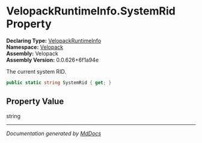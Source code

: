 ﻿<!--  
  <auto-generated>   
    The contents of this file were generated by a tool.  
    Changes to this file may be list if the file is regenerated  
  </auto-generated>   
-->

# VelopackRuntimeInfo.SystemRid Property

**Declaring Type:** [VelopackRuntimeInfo](../index.md)  
**Namespace:** [Velopack](../../index.md)  
**Assembly:** Velopack  
**Assembly Version:** 0.0.626+6f1a94e

 The current system RID. 

```csharp
public static string SystemRid { get; }
```

## Property Value

string

___

*Documentation generated by [MdDocs](https://github.com/ap0llo/mddocs)*
